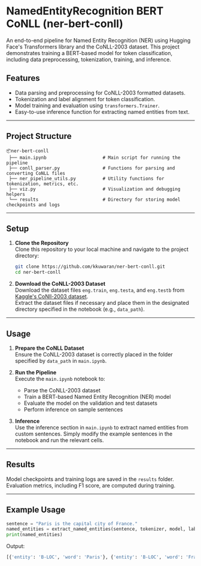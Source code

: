 # NamedEntityRecognition BERT CoNLL (ner-bert-conll)

An end-to-end pipeline for Named Entity Recognition (NER) using Hugging Face's Transformers library and the CoNLL-2003 dataset. This project demonstrates training a BERT-based model for token classification, including data preprocessing, tokenization, training, and inference.


## Features

- Data parsing and preprocessing for CoNLL-2003 formatted datasets.
- Tokenization and label alignment for token classification.
- Model training and evaluation using `transformers.Trainer`.
- Easy-to-use inference function for extracting named entities from text.

---

## Project Structure

```plaintext
📦ner-bert-conll
 ├── main.ipynb                     # Main script for running the pipeline 
 ├── conll_parser.py                # Functions for parsing and converting CoNLL files 
 ├── ner_pipeline_utils.py          # Utility functions for tokenization, metrics, etc. 
 ├── viz.py                         # Visualization and debugging helpers 
 └── results                        # Directory for storing model checkpoints and logs
```

---

## Setup

1. **Clone the Repository** <br>
   Clone this repository to your local machine and navigate to the project directory:
   ```bash
   git clone https://github.com/kkuwaran/ner-bert-conll.git
   cd ner-bert-conll
   ```

3. **Download the CoNLL-2003 Dataset** <br>
   Download the dataset files `eng.train`, `eng.testa`, and `eng.testb` from [Kaggle's CoNll-2003 dataset](https://www.kaggle.com/datasets/juliangarratt/conll2003-dataset). <br>
   Extract the dataset files if necessary and place them in the designated directory specified in the notebook (e.g., `data_path`).

---

## Usage

1. **Prepare the CoNLL Dataset** <br>
   Ensure the CoNLL-2003 dataset is correctly placed in the folder specified by `data_path` in `main.ipynb`.
   
2. **Run the Pipeline** <br>
   Execute the `main.ipynb` notebook to:
   * Parse the CoNLL-2003 dataset
   * Train a BERT-based Named Entity Recognition (NER) model
   * Evaluate the model on the validation and test datasets
   * Perform inference on sample sentences

3. **Inference** <br>
   Use the inference section in `main.ipynb` to extract named entities from custom sentences. Simply modify the example sentences in the notebook and run the relevant cells.

---

## Results

Model checkpoints and training logs are saved in the `results` folder. Evaluation metrics, including F1 score, are computed during training.

---

## Example Usage

```python
sentence = "Paris is the capital city of France."
named_entities = extract_named_entities(sentence, tokenizer, model, label_map)
print(named_entities)
```

Output:
```python
[{'entity': 'B-LOC', 'word': 'Paris'}, {'entity': 'B-LOC', 'word': 'France'}]
```
